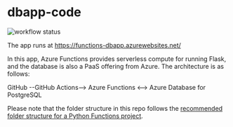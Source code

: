 # dbapp-code

![workflow status](https://github.com/mikkokallio/dbapp-code/actions/workflows/main_functions-dbapp.yml/badge.svg)

The app runs at https://functions-dbapp.azurewebsites.net/

In this app, Azure Functions provides serverless compute for running Flask, and the database is also a PaaS offering from Azure. The architecture is as follows:

GitHub --GitHub Actions--> Azure Functions <--> Azure Database for PostgreSQL

Please note that the folder structure in this repo follows the [recommended folder structure for a Python Functions project](https://docs.microsoft.com/en-us/azure/azure-functions/functions-reference-python?tabs=asgi%2Cazurecli-linux%2Capplication-level#folder-structure).
